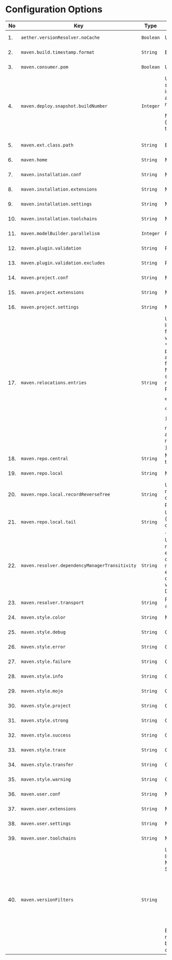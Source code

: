 
# Configuration Options
<!--
Licensed to the Apache Software Foundation (ASF) under one
or more contributor license agreements.  See the NOTICE file
distributed with this work for additional information
regarding copyright ownership.  The ASF licenses this file
to you under the Apache License, Version 2.0 (the
"License"); you may not use this file except in compliance
with the License.  You may obtain a copy of the License at

    http://www.apache.org/licenses/LICENSE-2.0

Unless required by applicable law or agreed to in writing,
software distributed under the License is distributed on an
"AS IS" BASIS, WITHOUT WARRANTIES OR CONDITIONS OF ANY
KIND, either express or implied.  See the License for the
specific language governing permissions and limitations
under the License.
-->





| No | Key | Type | Description | Default Value | Since | Source |
| --- | --- | --- | --- | --- | --- | --- |
| 1. | `aether.versionResolver.noCache` | `Boolean` | User property for disabling version resolver cache. |  `false`  | 3.0.0 | User properties |
| 2. | `maven.build.timestamp.format` | `String` | Build timestamp format. |  `yyyy-MM-dd'T'HH:mm:ssXXX`  | 3.0.0 | Model properties |
| 3. | `maven.consumer.pom` | `Boolean` | User property for enabling/disabling the consumer POM feature. |  `true`  | 4.0.0 | User properties |
| 4. | `maven.deploy.snapshot.buildNumber` | `Integer` | User property for overriding calculated "build number" for snapshot deploys. Caution: this property should NOT be used only in special situations, like "aligning" several subprojects to perform a "snapshot lock down". Value given here must be {@code maxRemoteBuildNumber + 1} or greater, otherwise build will fail. <p> Note: this feature is present in Maven 3.9.7 but with different key: {@code maven.buildNumber} . In Maven 4 as part of cleanup effort this key was renamed to properly reflect its purpose. |  -  | 4.0.0 | User properties |
| 5. | `maven.ext.class.path` | `String` | Extensions class path. |  -  |  | User properties |
| 6. | `maven.home` | `String` | Maven home. |  -  | 3.0.0 | User properties |
| 7. | `maven.installation.conf` | `String` | Maven installation configuration directory. |  `${maven.home}/conf`  | 4.0.0 | User properties |
| 8. | `maven.installation.extensions` | `String` | Maven installation extensions. |  `${maven.installation.conf}/extensions.xml`  | 4.0.0 | User properties |
| 9. | `maven.installation.settings` | `String` | Maven installation settings. |  `${maven.installation.conf}/settings.xml`  | 4.0.0 | User properties |
| 10. | `maven.installation.toolchains` | `String` | Maven installation toolchains. |  `${maven.installation.conf}/toolchains.xml`  | 4.0.0 | User properties |
| 11. | `maven.modelBuilder.parallelism` | `Integer` | ProjectBuilder parallelism. |  `cores/2 + 1`  | 4.0.0 | User properties |
| 12. | `maven.plugin.validation` | `String` | Plugin validation level. |  `inline`  | 3.9.2 | User properties |
| 13. | `maven.plugin.validation.excludes` | `String` | Plugin validation exclusions. |  -  | 3.9.6 | User properties |
| 14. | `maven.project.conf` | `String` | Maven project configuration directory. |  `${session.rootDirectory}/.mvn`  | 4.0.0 | User properties |
| 15. | `maven.project.extensions` | `String` | Maven project extensions. |  `${maven.project.conf}/extensions.xml`  | 4.0.0 | User properties |
| 16. | `maven.project.settings` | `String` | Maven project settings. |  `${maven.project.conf}/settings.xml`  | 4.0.0 | User properties |
| 17. | `maven.relocations.entries` | `String` | User controlled relocations. This property is a comma separated list of entries with the syntax <code>GAV&gt;GAV</code>. The first <code>GAV</code> can contain <code>\*</code> for any elem (so <code>\*:\*:\*</code> would mean ALL, something you don't want). The second <code>GAV</code> is either fully specified, or also can contain <code>\*</code>, then it behaves as "ordinary relocation": the coordinate is preserved from relocated artifact. Finally, if right hand <code>GAV</code> is absent (line looks like <code>GAV&gt;</code>), the left hand matching <code>GAV</code> is banned fully (from resolving). <br/> Note: the <code>&gt;</code> means project level, while <code>&gt;&gt;</code> means global (whole session level, so even plugins will get relocated artifacts) relocation. <br/> For example, <pre>maven.relocations.entries = org.foo:\*:\*>, \\<br/>    org.here:\*:\*>org.there:\*:\*, \\<br/>    javax.inject:javax.inject:1>>jakarta.inject:jakarta.inject:1.0.5</pre> means: 3 entries, ban <code>org.foo group</code> (exactly, so <code>org.foo.bar</code> is allowed), relocate <code>org.here</code> to <code>org.there</code> and finally globally relocate (see <code>&gt;&gt;</code> above) <code>javax.inject:javax.inject:1</code> to <code>jakarta.inject:jakarta.inject:1.0.5</code>. |  -  | 4.0.0 | User properties |
| 18. | `maven.repo.central` | `String` | Maven central repository URL. The property will have the value of the <code>MAVEN_REPO_CENTRAL</code> environment variable if it is defined. |  `https://repo.maven.apache.org/maven2`  | 4.0.0 | User properties |
| 19. | `maven.repo.local` | `String` | Maven local repository. |  `${maven.user.conf}/repository`  | 3.0.0 | User properties |
| 20. | `maven.repo.local.recordReverseTree` | `String` | User property for reverse dependency tree. If enabled, Maven will record ".tracking" directory into local repository with "reverse dependency tree", essentially explaining WHY given artifact is present in local repository. Default: <code>false</code>, will not record anything. |  `false`  | 3.9.0 | User properties |
| 21. | `maven.repo.local.tail` | `String` | User property for chained LRM: list of "tail" local repository paths (separated by comma), to be used with {@code org.eclipse.aether.util.repository.ChainedLocalRepositoryManager} . Default value: <code>null</code>, no chained LRM is used. |  -  | 3.9.0 | User properties |
| 22. | `maven.resolver.dependencyManagerTransitivity` | `String` | User property for selecting dependency manager behaviour regarding transitive dependencies and dependency management entries in their POMs. Maven 3 targeted full backward compatibility with Maven2, hence it ignored dependency management entries in transitive dependency POMs. Maven 4 enables "transitivity" by default, hence unlike Maven2, obeys dependency management entries deep in dependency graph as well. <br/> Default: <code>"true"</code>. |  `true`  | 4.0.0 | User properties |
| 23. | `maven.resolver.transport` | `String` | Resolver transport to use. Can be <code>default</code>, <code>wagon</code>, <code>apache</code>, <code>jdk</code> or <code>auto</code>. |  `default`  | 4.0.0 | User properties |
| 24. | `maven.style.color` | `String` | Maven output color mode. Allowed values are <code>auto</code>, <code>always</code>, <code>never</code>. |  `auto`  | 4.0.0 | User properties |
| 25. | `maven.style.debug` | `String` | Color style for debug messages. |  `bold,f:cyan`  | 4.0.0 | User properties |
| 26. | `maven.style.error` | `String` | Color style for error messages. |  `bold,f:red`  | 4.0.0 | User properties |
| 27. | `maven.style.failure` | `String` | Color style for failure messages. |  `bold,f:red`  | 4.0.0 | User properties |
| 28. | `maven.style.info` | `String` | Color style for info messages. |  `bold,f:blue`  | 4.0.0 | User properties |
| 29. | `maven.style.mojo` | `String` | Color style for mojo messages. |  `f:green`  | 4.0.0 | User properties |
| 30. | `maven.style.project` | `String` | Color style for project messages. |  `f:cyan`  | 4.0.0 | User properties |
| 31. | `maven.style.strong` | `String` | Color style for strong messages. |  `bold`  | 4.0.0 | User properties |
| 32. | `maven.style.success` | `String` | Color style for success messages. |  `bold,f:green`  | 4.0.0 | User properties |
| 33. | `maven.style.trace` | `String` | Color style for trace messages. |  `bold,f:magenta`  | 4.0.0 | User properties |
| 34. | `maven.style.transfer` | `String` | Color style for transfer messages. |  `f:bright-black`  | 4.0.0 | User properties |
| 35. | `maven.style.warning` | `String` | Color style for warning messages. |  `bold,f:yellow`  | 4.0.0 | User properties |
| 36. | `maven.user.conf` | `String` | Maven user configuration directory. |  `${user.home}/.m2`  | 4.0.0 | User properties |
| 37. | `maven.user.extensions` | `String` | Maven user extensions. |  `${maven.user.conf}/extensions.xml`  | 4.0.0 | User properties |
| 38. | `maven.user.settings` | `String` | Maven user settings. |  `${maven.user.conf}/settings.xml`  | 4.0.0 | User properties |
| 39. | `maven.user.toolchains` | `String` | Maven user toolchains. |  `${maven.user.home}/toolchains.xml`  | 4.0.0 | User properties |
| 40. | `maven.versionFilters` | `String` | User property for version filters expression, a semicolon separated list of filters to apply. By default, no version filter is applied (like in Maven 3). <br/> Supported filters: <ul> <li>"h" or "h(num)" - highest version or top list of highest ones filter</li> <li>"l" or "l(num)" - lowest version or bottom list of lowest ones filter</li> <li>"s" - contextual snapshot filter</li> <li>"e(G:A:V)" - predicate filter (leaves out G:A:V from range, if hit, V can be range)</li> </ul> Example filter expression: <code>"h(5);s;e(org.foo:bar:1)</code> will cause: ranges are filtered for "top 5" (instead full range), snapshots are banned if root project is not a snapshot, and if range for <code>org.foo:bar</code> is being processed, version 1 is omitted. |  -  | 4.0.0 | User properties |

